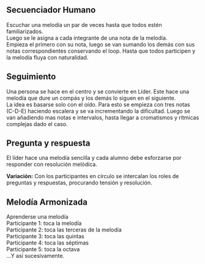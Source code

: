 


## Secuenciador Humano   
Escuchar una melodía un par de veces hasta que todos estén familiarizados.  
Luego se le asigna a cada integrante de una nota de la melodía.  
Empieza el primero con su nota,  luego se van sumando los demás con sus notas correspondientes conservando el loop. Hasta que todos participen y la melodía fluya con naturalidad.



## Seguimiento    
Una persona se hace en el centro y se convierte en Líder. 
Este hace una melodía que dure un compás y los demás lo siguen en el siguiente.   
La idea es basarse solo con el oído. Para esto se empieza con tres notas (C-D-E) haciendo escalera y se va incrementando la dificultad. 
Luego se van añadiendo mas notas e intervalos, hasta llegar a cromatismos y rítmicas complejas dado el caso.    


## Pregunta y respuesta    
El líder hace una melodía sencilla y cada alumno debe esforzarse por responder con resolución melódica.   

**Variación:** 
Con los participantes en círculo se intercalan los roles de preguntas y respuestas, procurando tensión y resolución.  


## Melodía Armonizada     

Aprenderse una melodía          
Participante 1: toca la melodía     
Participante 2: toca las terceras de la melodía     
Participante 3: toca las quintas     
Participante 4: toca las séptimas     
Participante 5: toca la octava     
…Y así sucesivamente.
